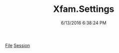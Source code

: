 ﻿---
title: Xfam.Settings
date: 6/13/2016 6:38:24 PM
---

[File](T-Xfam.Settings.File.html)
[Session](T-Xfam.Settings.Session.html)
